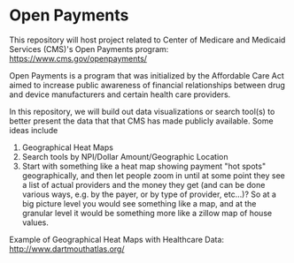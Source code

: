 # Open Payments

This repository will host project related to Center of Medicare and Medicaid Services (CMS)'s Open Payments program: https://www.cms.gov/openpayments/

Open Payments is a program that was initialized by the Affordable Care Act aimed to increase public awareness of financial relationships between drug and device manufacturers and certain health care providers. 

In this repository, we will build out data visualizations or search tool(s) to better present the data that that CMS has made publicly available. Some ideas include

1. Geographical Heat Maps
2. Search tools by NPI/Dollar Amount/Geographic Location
3. Start with something like a heat map showing payment "hot spots" geographically, and then let people zoom in until at some point they see a list of actual providers and the money they get (and can be done various ways, e.g. by the payer, or by type of provider, etc...)? So at a big picture level you would see something like a map, and at the granular level it would be something more like a zillow map of house values.

Example of Geographical Heat Maps with Healthcare Data: http://www.dartmouthatlas.org/
